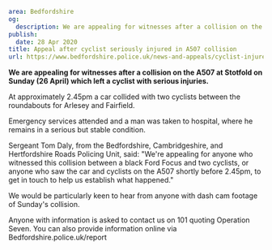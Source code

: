 ```yaml
area: Bedfordshire
og:
  description: We are appealing for witnesses after a collision on the A507 at Stotfold on Sunday (26 April) which left a cyclist with serious injuries.
publish:
  date: 28 Apr 2020
title: Appeal after cyclist seriously injured in A507 collision
url: https://www.bedfordshire.police.uk/news-and-appeals/cyclist-injured-a507-apr20
```

**We are appealing for witnesses after a collision on the A507 at Stotfold on Sunday (26 April) which left a cyclist with serious injuries.**

At approximately 2.45pm a car collided with two cyclists between the roundabouts for Arlesey and Fairfield.

Emergency services attended and a man was taken to hospital, where he remains in a serious but stable condition.

Sergeant Tom Daly, from the Bedfordshire, Cambridgeshire, and Hertfordshire Roads Policing Unit, said: "We're appealing for anyone who witnessed this collision between a black Ford Focus and two cyclists, or anyone who saw the car and cyclists on the A507 shortly before 2.45pm, to get in touch to help us establish what happened."

We would be particularly keen to hear from anyone with dash cam footage of Sunday's collision.

Anyone with information is asked to contact us on 101 quoting Operation Seven. You can also provide information online via Bedfordshire.police.uk/report
